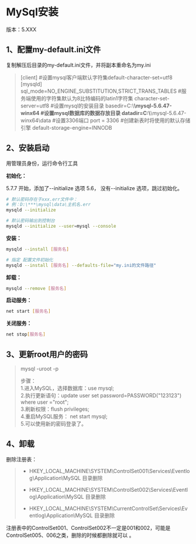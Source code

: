 # MySql安装

版本：5.XXX

## 1、配置my-default.ini文件

复制解压后目录的my-default.ini文件，并将副本重命名为my.ini

> [client]
> #设置mysql客户端默认字符集default-character-set=utf8
> [mysqld]
> sql_mode=NO_ENGINE_SUBSTITUTION,STRICT_TRANS_TABLES 
> #服务端使用的字符集默认为8比特编码的latin1字符集
> character-set-server=utf8
> #设置mysql的安装目录
> basedir=C:\\****\mysql-5.6.47-winx64
> #设置mysql数据库的数据存放目录
> datadir=C:\\****\mysql-5.6.47-winx64\data
> #设置3306端口
> port = 3306
> #创建新表时将使用的默认存储引擎
> default-storage-engine=INNODB

## 2、安装启动

用管理员身份，运行命令行工具

**初始化：**

5.7.7 开始，添加了--initialize 选项
5.6， 没有--initialize 选项，跳过初始化。

```bash
# 默认密码存在于xxx.err文件中：
# 例：D:\***\mysql\data\主机名.err
mysqld --initialize

# 默认密码输出到控制台
mysqld --initialize --user=mysql --console
```

**安装：**

```bash
mysqld --install [服务名]

# 指定 配置文件初始化
mysqld --install [服务名] --defaults-file="my.ini的文件路径"
```

**卸载：**

```bash
mysqld --remove [服务名]
```

**启动服务：**

```bash
net start [服务名]
```

**关闭服务：**

```bash
net stop[服务名]
```

## 3、更新root用户的密码

> mysql -uroot -p
> 
> 步骤：  
> 1.进入MySQL，选择数据库：use mysql;  
> 2.执行更新语句：update user set password=PASSWORD("123123") where user ="root";  
> 3.刷新权限：flush privileges;  
> 4.重启MySQL服务： net start mysql;  
> 5.可以使用新的密码登录了。

## 4、卸载

删除注册表：

> - HKEY_LOCAL_MACHINE\SYSTEM\ControlSet001\Services\Eventlog\Application\MySQL 目录删除 
> 
> - HKEY_LOCAL_MACHINE\SYSTEM\ControlSet002\Services\Eventlog\Application\MySQL 目录删除
> 
> - HKEY_LOCAL_MACHINE\SYSTEM\CurrentControlSet\Services\Eventlog\Application\MySQL 目录删除 

注册表中的ControlSet001、ControlSet002不一定是001和002，可能是ControlSet005、006之类，删除的时候都删除就可以 。
